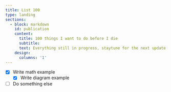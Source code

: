```yaml
---
title: List 100
type: landing
sections:
  - block: markdown
    id: publication
    content:
      title: 100 things I want to do before I die
      subtitle: 
      text: Everything still in progress, staytune for the next update!
    design:
      columns: '1'
---
```

- [x] Write math example
  - [x] Write diagram example
- [ ] Do something else
